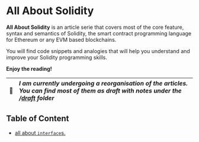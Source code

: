 # All About Solidity

**All About Solidity** is an article serie that covers most of the core feature, syntax and semantics of Solidity, the smart contract programming language for Ethereum or any EVM based blockchains.

You will find code snippets and analogies that will help you understand and improve your Solidity programming skills.

**Enjoy the reading!**

| :construction: | _I am currently undergoing a reorganisation of the articles. You can find most of them as draft with notes under the /[draft](./draft/) folder_ |
| :------------: | :---------------------------------------------------------------------------------------------------------------------------------------------- |

## Table of Content

- [all about `interface`s.](interfaces.md)
